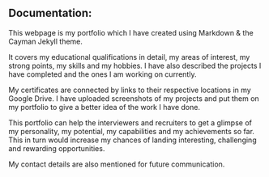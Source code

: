 ## Documentation:
This webpage is my portfolio which I have created using Markdown & the Cayman Jekyll theme.

It covers my educational qualifications in detail, my areas of interest, my strong points, my skills and my hobbies.
I have also described the projects I have completed and the ones I am working on currently.

My certificates are connected by links to their respective locations in my Google Drive.
I have uploaded screenshots of my projects and put them on my portfolio to give a better idea of the work I have done.

This portfolio can help the interviewers and recruiters to get a glimpse of my personality, my potential, my capabilities and my achievements so far.
This in turn would increase my chances of landing interesting, challenging and rewarding opportunities.

My contact details are also mentioned for future communication.
